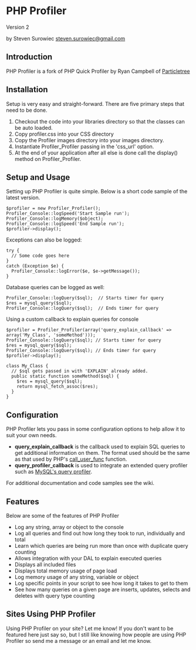 # PHP Profiler #
Version 2

by Steven Surowiec
<steven.surowiec@gmail.com>

## Introduction ##
PHP Profiler is a fork of PHP Quick Profiler by Ryan Campbell of [Particletree](http://particletree.com/)

## Installation ##
Setup is very easy and straight-forward. There are five primary steps that need to be done.

1. Checkout the code into your libraries directory so that the classes can be auto loaded.
2. Copy profiler.css into your CSS directory
3. Copy the Profiler images directory into your images directory.
4. Instantiate Profiler_Profiler passing in the 'css_url' option.
5. At the end of your application after all else is done call the display() method on Profiler_Profiler. 

## Setup and Usage ##
Setting up PHP Profiler is quite simple. Below is a short code sample of the latest version.

    $profiler = new Profiler_Profiler();
    Profiler_Console::logSpeed('Start Sample run');
    Profiler_Console::logMemory($object);
    Profiler_Console::logSpeed('End Sample run');
    $profiler->display();

Exceptions can also be logged:

    try {
      // Some code goes here
    }
    catch (Exception $e) {
      Profiler_Console::logError($e, $e->getMessage());
    }

Database queries can be logged as well:

    Profiler_Console::logQuery($sql);  // Starts timer for query
    $res = mysql_query($sql);
    Profiler_Console::logQuery($sql);  // Ends timer for query

Using a custom callback to explain queries for console

    $profiler = Profiler_Profiler(array('query_explain_callback' => array('My_Class', 'someMethod')));
    Profiler_Console::logQuery($sql); // Starts timer for query
    $res = mysql_query($sql);
    Profiler_Console::logQuery($sql); // Ends timer for query
    $profiler->display();

    class My_Class {
      // $sql gets passed in with 'EXPLAIN' already added.
      public static function someMethod($sql) {
        $res = mysql_query($sql);
        return mysql_fetch_assoc($res);
      }
    }

## Configuration ##
PHP Profiler lets you pass in some configuration options to help allow it to suit your own needs.

- **query_explain_callback** is the callback used to explain SQL queries to get additional information on them. The format used should be the same as that used by PHP's [call_user_func](http://us2.php.net/call_user_func) function.
- **query_profiler_callback** is used to integrate an extended query profiler such as [MySQL's query profiler](http://wiki.github.com/steves/PHP-Profiler/the-extended-query-profiler).

For additional documentation and code samples see the wiki.

## Features ##
Below are some of the features of PHP Profiler

- Log any string, array or object to the console
- Log all queries and find out how long they took to run, individually and total
- Learn which queries are being run more than once with duplicate query counting
- Allows integration with your DAL to explain executed queries
- Displays all included files
- Displays total memory usage of page load
- Log memory usage of any string, variable or object
- Log specific points in your script to see how long it takes to get to them
- See how many queries on a given page are inserts, updates, selects and deletes with query type counting

## Sites Using PHP Profiler ##
Using PHP Profiler on your site? Let me know! If you don't want to be featured here just say so, but I still like knowing how people are using PHP Profiler so send me a message or an email and let me know.